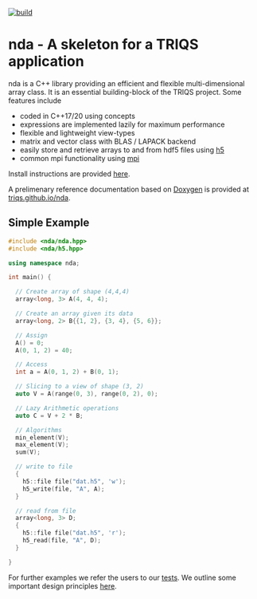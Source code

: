 [![build](https://github.com/TRIQS/nda/workflows/build/badge.svg?branch=notriqs)](https://github.com/TRIQS/nda/actions?query=workflow%3Abuild)

# nda - A skeleton for a TRIQS application

nda is a C++ library providing an efficient and flexible multi-dimensional array class.
It is an essential building-block of the TRIQS project. Some features include
* coded in C++17/20 using concepts
* expressions are implemented lazily for maximum performance
* flexible and lightweight view-types
* matrix and vector class with BLAS / LAPACK backend
* easily store and retrieve arrays to and from hdf5 files using [h5](https://github.com/TRIQS/h5)
* common mpi functionality using [mpi](https://github.com/TRIQS/mpi)

Install instructions are provided [here](https://github.com/TRIQS/nda/blob/unstable/doc/install.rst).

A prelimenary reference documentation based on [Doxygen](https://www.doxygen.nl) is provided at [triqs.github.io/nda](https://triqs.github.io/nda/latest/).

## Simple Example

```c++
#include <nda/nda.hpp>
#include <nda/h5.hpp>

using namespace nda;

int main() {

  // Create array of shape (4,4,4)
  array<long, 3> A(4, 4, 4);

  // Create an array given its data
  array<long, 2> B{{1, 2}, {3, 4}, {5, 6}};

  // Assign
  A() = 0;
  A(0, 1, 2) = 40;

  // Access
  int a = A(0, 1, 2) + B(0, 1);

  // Slicing to a view of shape (3, 2)
  auto V = A(range(0, 3), range(0, 2), 0);

  // Lazy Arithmetic operations
  auto C = V + 2 * B;

  // Algorithms
  min_element(V);
  max_element(V);
  sum(V);

  // write to file
  {
    h5::file file("dat.h5", 'w');
    h5_write(file, "A", A);
  }

  // read from file
  array<long, 3> D;
  {
    h5::file file("dat.h5", 'r');
    h5_read(file, "A", D);
  }

}
```

For further examples we refer the users to our [tests](https://github.com/TRIQS/nda/tree/unstable/test/c++).
We outline some important design principles [here](https://github.com/TRIQS/nda/blob/unstable/doc/documentation/design.rst).
